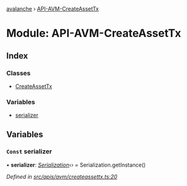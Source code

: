 [avalanche](../README.md) › [API-AVM-CreateAssetTx](api_avm_createassettx.md)

# Module: API-AVM-CreateAssetTx

## Index

### Classes

* [CreateAssetTx](../classes/api_avm_createassettx.createassettx.md)

### Variables

* [serializer](api_avm_createassettx.md#const-serializer)

## Variables

### `Const` serializer

• **serializer**: *[Serialization](../classes/utils_serialization.serialization.md)‹›* = Serialization.getInstance()

*Defined in [src/apis/avm/createassettx.ts:20](https://github.com/ava-labs/avalanchejs/blob/1a2866a/src/apis/avm/createassettx.ts#L20)*

